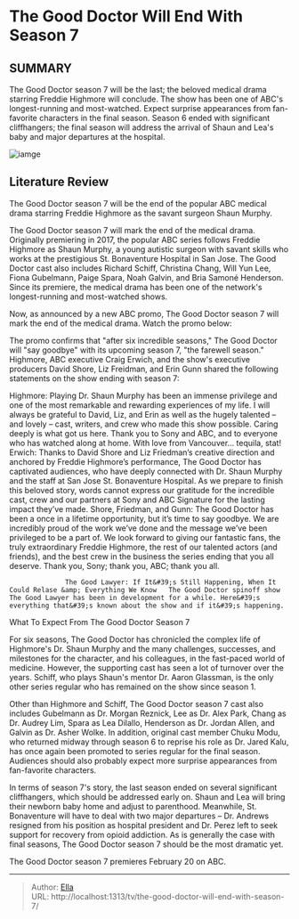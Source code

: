 # The Good Doctor Will End With Season 7


## SUMMARY 



  The Good Doctor season 7 will be the last; the beloved medical drama starring Freddie Highmore will conclude.   The show has been one of ABC&#39;s longest-running and most-watched. Expect surprise appearances from fan-favorite characters in the final season.   Season 6 ended with significant cliffhangers; the final season will address the arrival of Shaun and Lea&#39;s baby and major departures at the hospital.  

![iamge](https://static1.srcdn.com/wordpress/wp-content/uploads/2024/01/freddie-highmore-as-shaun-having-a-breakdown-in-the-good-doctor.jpg)

## Literature Review
The Good Doctor season 7 will be the end of the popular ABC medical drama starring Freddie Highmore as the savant surgeon Shaun Murphy.




The Good Doctor season 7 will mark the end of the medical drama. Originally premiering in 2017, the popular ABC series follows Freddie Highmore as Shaun Murphy, a young autistic surgeon with savant skills who works at the prestigious St. Bonaventure Hospital in San Jose. The Good Doctor cast also includes Richard Schiff, Christina Chang, Will Yun Lee, Fiona Gubelmann, Paige Spara, Noah Galvin, and Bria Samoné Henderson. Since its premiere, the medical drama has been one of the network&#39;s longest-running and most-watched shows.




Now, as announced by a new ABC promo, The Good Doctor season 7 will mark the end of the medical drama. Watch the promo below:


 

The promo confirms that &#34;after six incredible seasons,&#34; The Good Doctor will &#34;say goodbye&#34; with its upcoming season 7, &#34;the farewell season.&#34; Highmore, ABC executive Craig Erwich, and the show&#39;s executive producers David Shore, Liz Freidman, and Erin Gunn shared the following statements on the show ending with season 7:


Highmore: Playing Dr. Shaun Murphy has been an immense privilege and one of the most remarkable and rewarding experiences of my life. I will always be grateful to David, Liz, and Erin as well as the hugely talented – and lovely – cast, writers, and crew who made this show possible. Caring deeply is what got us here. Thank you to Sony and ABC, and to everyone who has watched along at home. With love from Vancouver… tequila, stat!
Erwich: Thanks to David Shore and Liz Friedman’s creative direction and anchored by Freddie Highmore’s performance, The Good Doctor has captivated audiences, who have deeply connected with Dr. Shaun Murphy and the staff at San Jose St. Bonaventure Hospital. As we prepare to finish this beloved story, words cannot express our gratitude for the incredible cast, crew and our partners at Sony and ABC Signature for the lasting impact they’ve made.
Shore, Friedman, and Gunn: The Good Doctor has been a once in a lifetime opportunity, but it’s time to say goodbye. We are incredibly proud of the work we’ve done and the message we’ve been privileged to be a part of. We look forward to giving our fantastic fans, the truly extraordinary Freddie Highmore, the rest of our talented actors (and friends), and the best crew in the business the series ending that you all deserve. Thank you, Sony; thank you, ABC; thank you all.





                  The Good Lawyer: If It&#39;s Still Happening, When It Could Relase &amp; Everything We Know   The Good Doctor spinoff show The Good Lawyer has been in development for a while. Here&#39;s everything that&#39;s known about the show and if it&#39;s happening.    


 What To Expect From The Good Doctor Season 7 
          

For six seasons, The Good Doctor has chronicled the complex life of Highmore&#39;s Dr. Shaun Murphy and the many challenges, successes, and milestones for the character, and his colleagues, in the fast-paced world of medicine. However, the supporting cast has seen a lot of turnover over the years. Schiff, who plays Shaun&#39;s mentor Dr. Aaron Glassman, is the only other series regular who has remained on the show since season 1.

Other than Highmore and Schiff, The Good Doctor season 7 cast also includes Gubelmann as Dr. Morgan Reznick, Lee as Dr. Alex Park, Chang as Dr. Audrey Lim, Spara as Lea Dilallo, Henderson as Dr. Jordan Allen, and Galvin as Dr. Asher Wolke. In addition, original cast member Chuku Modu, who returned midway through season 6 to reprise his role as Dr. Jared Kalu, has once again been promoted to series regular for the final season. Audiences should also probably expect more surprise appearances from fan-favorite characters.




In terms of season 7&#39;s story, the last season ended on several significant cliffhangers, which should be addressed early on. Shaun and Lea will bring their newborn baby home and adjust to parenthood. Meanwhile, St. Bonaventure will have to deal with two major departures – Dr. Andrews resigned from his position as hospital president and Dr. Perez left to seek support for recovery from opioid addiction. As is generally the case with final seasons, The Good Doctor season 7 should be the most dramatic yet.



The Good Doctor season 7 premieres February 20 on ABC.






---

> Author: [Ella](https://instagram.hk.cn/)  
> URL: http://localhost:1313/tv/the-good-doctor-will-end-with-season-7/  

